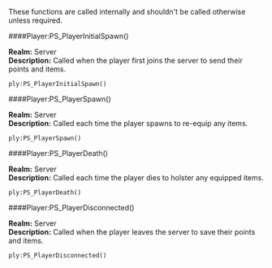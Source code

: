 <p class="lead">These functions are called internally and shouldn't be called otherwise unless required.</p>

####<a name="meta-playerinitialspawn"></a>Player:PS_PlayerInitialSpawn()

**Realm:** <span class="server">Server</span>  
**Description:** Called when the player first joins the server to send their points and items.

    ply:PS_PlayerInitialSpawn()

####<a name="meta-playerspawn"></a>Player:PS_PlayerSpawn()

**Realm:** <span class="server">Server</span>  
**Description:** Called each time the player spawns to re-equip any items.

    ply:PS_PlayerSpawn()

####<a name="meta-playerdeath"></a>Player:PS_PlayerDeath()

**Realm:** <span class="server">Server</span>  
**Description:** Called each time the player dies to holster any equipped items.

    ply:PS_PlayerDeath()

####<a name="meta-playerdisconnected"></a>Player:PS_PlayerDisconnected()

**Realm:** <span class="server">Server</span>  
**Description:** Called when the player leaves the server to save their points and items.

    ply:PS_PlayerDisconnected()

